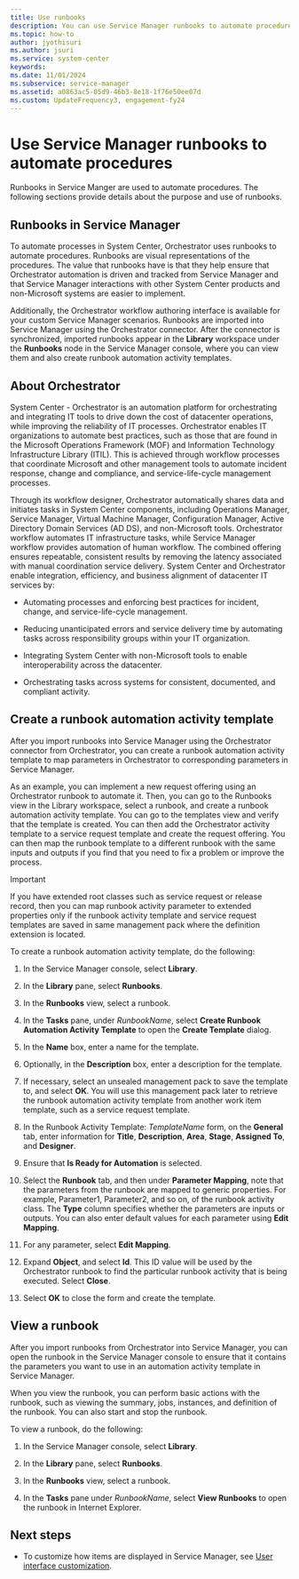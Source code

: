 ```yaml
---
title: Use runbooks
description: You can use Service Manager runbooks to automate procedures.
ms.topic: how-to
author: jyothisuri
ms.author: jsuri
ms.service: system-center
keywords:
ms.date: 11/01/2024
ms.subservice: service-manager
ms.assetid: a0863ac5-05d9-46b3-8e18-1f76e50ee07d
ms.custom: UpdateFrequency3, engagement-fy24
---
```


# Use Service Manager runbooks to automate procedures


Runbooks in Service Manger are used to automate procedures. The following sections provide details about the purpose and use of runbooks.

## Runbooks in Service Manager

To automate processes in System Center, Orchestrator uses runbooks to automate procedures. Runbooks are visual representations of the procedures. The value that runbooks have is that they help ensure that Orchestrator automation is driven and tracked from Service Manager and that Service Manager interactions with other System Center products and non-Microsoft systems are easier to implement.

Additionally, the Orchestrator workflow authoring interface is available for your custom Service Manager scenarios. Runbooks are imported into Service Manager using the Orchestrator connector. After the connector is synchronized, imported runbooks appear in the **Library** workspace under the **Runbooks** node in the Service Manager console, where you can view them and also create runbook automation activity templates.

## About Orchestrator

System Center - Orchestrator is an automation platform for orchestrating and integrating IT tools to drive down the cost of datacenter operations, while improving the reliability of IT processes. Orchestrator enables IT organizations to automate best practices, such as those that are found in the Microsoft Operations Framework (MOF) and Information Technology Infrastructure Library (ITIL). This is achieved through workflow processes that coordinate Microsoft and other management tools to automate incident response, change and compliance, and service-life-cycle management processes.

Through its workflow designer, Orchestrator automatically shares data and initiates tasks in System Center components, including Operations Manager, Service Manager, Virtual Machine Manager, Configuration Manager, Active Directory Domain Services (AD DS), and non-Microsoft tools. Orchestrator workflow automates IT infrastructure tasks, while  Service Manager workflow provides automation of human workflow. The combined offering ensures repeatable, consistent results by removing the latency associated with manual coordination service delivery. System Center and Orchestrator enable integration, efficiency, and business alignment of datacenter IT services by:

- Automating processes and enforcing best practices for incident, change, and service-life-cycle management.

- Reducing unanticipated errors and service delivery time by automating tasks across responsibility groups within your IT organization.

- Integrating System Center with non-Microsoft tools to enable interoperability across the datacenter.

- Orchestrating tasks across systems for consistent, documented, and compliant activity.

## Create a runbook automation activity template

After you import runbooks into Service Manager using the Orchestrator connector from Orchestrator, you can create a runbook automation activity template to map parameters in Orchestrator to corresponding parameters in Service Manager.

As an example, you can implement a new request offering using an Orchestrator runbook to automate it. Then, you can go to the Runbooks view in the Library workspace, select a runbook, and create a runbook automation activity template. You can go to the templates view and verify that the template is created. You can then add the Orchestrator activity template to a service request template and create the request offering. You can then map the runbook template to a different runbook with the same inputs and outputs if you find that you need to fix a problem or improve the process.

> [!IMPORTANT]
> If you have extended root classes such as service request or release record, then you can map runbook activity parameter to extended properties only if the runbook activity template and service request templates are saved in same management pack where the definition extension is located.

To create a runbook automation activity template, do the following:

1. In the Service Manager console, select **Library**.

2. In the **Library** pane, select **Runbooks**.

3. In the **Runbooks** view, select a runbook.

4. In the **Tasks** pane, under *RunbookName*, select **Create Runbook Automation Activity Template** to open the **Create Template** dialog.

5. In the **Name** box, enter a name for the template.

6. Optionally, in the **Description** box, enter a description for the template.

7. If necessary, select an unsealed management pack to save the template to, and select **OK**. You will use this management pack later to retrieve the runbook automation activity template from another work item template, such as a service request template.

8. In the Runbook Activity Template: *TemplateName* form, on the **General** tab, enter information for **Title**, **Description**, **Area**, **Stage**, **Assigned To**, and **Designer**.

9. Ensure that **Is Ready for Automation** is selected.

10. Select the **Runbook** tab, and then under **Parameter Mapping**, note that the parameters from the runbook are mapped to generic properties. For example, Parameter1, Parameter2, and so on, of the runbook activity class. The **Type** column specifies whether the parameters are inputs or outputs. You can also enter default values for each parameter using **Edit Mapping**.

11. For any parameter, select **Edit Mapping**.

12. Expand **Object**, and select **Id**. This ID value will be used by the Orchestrator runbook to find the particular runbook activity that is being executed. Select **Close**.

13. Select **OK** to close the form and create the template.

## View a runbook

After you import runbooks from Orchestrator into Service Manager, you can open the runbook in the Service Manager console to ensure that it contains the parameters you want to use in an automation activity template in Service Manager.

When you view the runbook, you can perform basic actions with the runbook, such as viewing the summary, jobs, instances, and definition of the runbook. You can also start and stop the runbook.

To view a runbook, do the following:

1. In the Service Manager console, select **Library**.

2. In the **Library** pane, select **Runbooks**.

3. In the **Runbooks** view, select a runbook.

4. In the **Tasks** pane under *RunbookName*, select **View Runbooks** to open the runbook in Internet Explorer.

## Next steps

- To customize how items are displayed in Service Manager, see [User interface customization](ui-customization.md).
